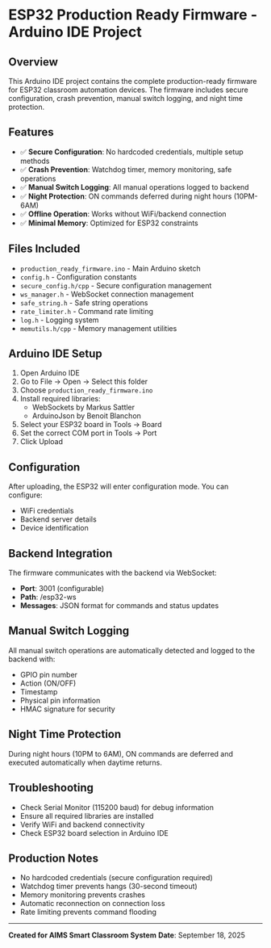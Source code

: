 # ESP32 Production Ready Firmware - Arduino IDE Project

## Overview
This Arduino IDE project contains the complete production-ready firmware for ESP32 classroom automation devices. The firmware includes secure configuration, crash prevention, manual switch logging, and night time protection.

## Features
- ✅ **Secure Configuration**: No hardcoded credentials, multiple setup methods
- ✅ **Crash Prevention**: Watchdog timer, memory monitoring, safe operations
- ✅ **Manual Switch Logging**: All manual operations logged to backend
- ✅ **Night Protection**: ON commands deferred during night hours (10PM-6AM)
- ✅ **Offline Operation**: Works without WiFi/backend connection
- ✅ **Minimal Memory**: Optimized for ESP32 constraints

## Files Included
- `production_ready_firmware.ino` - Main Arduino sketch
- `config.h` - Configuration constants
- `secure_config.h/cpp` - Secure configuration management
- `ws_manager.h` - WebSocket connection management
- `safe_string.h` - Safe string operations
- `rate_limiter.h` - Command rate limiting
- `log.h` - Logging system
- `memutils.h/cpp` - Memory management utilities

## Arduino IDE Setup
1. Open Arduino IDE
2. Go to File → Open → Select this folder
3. Choose `production_ready_firmware.ino`
4. Install required libraries:
   - WebSockets by Markus Sattler
   - ArduinoJson by Benoit Blanchon
5. Select your ESP32 board in Tools → Board
6. Set the correct COM port in Tools → Port
7. Click Upload

## Configuration
After uploading, the ESP32 will enter configuration mode. You can configure:
- WiFi credentials
- Backend server details
- Device identification

## Backend Integration
The firmware communicates with the backend via WebSocket:
- **Port**: 3001 (configurable)
- **Path**: /esp32-ws
- **Messages**: JSON format for commands and status updates

## Manual Switch Logging
All manual switch operations are automatically detected and logged to the backend with:
- GPIO pin number
- Action (ON/OFF)
- Timestamp
- Physical pin information
- HMAC signature for security

## Night Time Protection
During night hours (10PM to 6AM), ON commands are deferred and executed automatically when daytime returns.

## Troubleshooting
- Check Serial Monitor (115200 baud) for debug information
- Ensure all required libraries are installed
- Verify WiFi and backend connectivity
- Check ESP32 board selection in Arduino IDE

## Production Notes
- No hardcoded credentials (secure configuration required)
- Watchdog timer prevents hangs (30-second timeout)
- Memory monitoring prevents crashes
- Automatic reconnection on connection loss
- Rate limiting prevents command flooding

---
**Created for AIMS Smart Classroom System**
**Date**: September 18, 2025